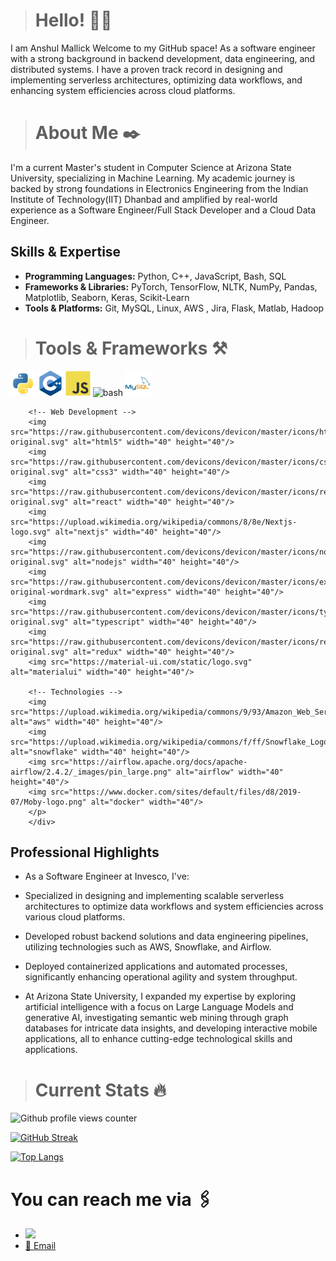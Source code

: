 
> # Hello! 🙋‍♂️
I am Anshul Mallick
Welcome to my GitHub space! As a software engineer with a strong background in backend development, data engineering, and distributed systems. I have a proven track record in designing and implementing serverless architectures, optimizing data workflows, and enhancing system efficiencies across cloud platforms.

> # About Me ✒️

I'm a current Master's student in Computer Science at Arizona State University, specializing in Machine Learning. My academic journey is backed by strong foundations in Electronics Engineering from the Indian Institute of Technology(IIT) Dhanbad and amplified by real-world experience as a Software Engineer/Full Stack Developer and a Cloud Data Engineer.


## Skills & Expertise 

- **Programming Languages:** Python, C++, JavaScript, Bash, SQL
- **Frameworks & Libraries:** PyTorch, TensorFlow, NLTK, NumPy, Pandas, Matplotlib, Seaborn, Keras, Scikit-Learn
- **Tools & Platforms:** Git, MySQL, Linux, AWS , Jira, Flask, Matlab, Hadoop

> # Tools & Frameworks ⚒️
<div id="tools-badges">
    <p align="left">
        <!-- Languages -->
        <img src="https://raw.githubusercontent.com/devicons/devicon/master/icons/python/python-original.svg" alt="python" width="40" height="40"/>
        <img src="https://raw.githubusercontent.com/devicons/devicon/master/icons/cplusplus/cplusplus-original.svg" alt="cplusplus" width="40" height="40"/>
        <img src="https://raw.githubusercontent.com/devicons/devicon/master/icons/javascript/javascript-original.svg" alt="javascript" width="40" height="40"/>
        <img src="https://upload.wikimedia.org/wikipedia/commons/4/4b/Bash_Logo_Colored.svg" alt="bash" width="40" height="40"/>
        <img src="https://raw.githubusercontent.com/devicons/devicon/master/icons/mysql/mysql-original-wordmark.svg" alt="mysql" width="40" height="40"/></p>
        
        <!-- Web Development -->
        <img src="https://raw.githubusercontent.com/devicons/devicon/master/icons/html5/html5-original.svg" alt="html5" width="40" height="40"/>
        <img src="https://raw.githubusercontent.com/devicons/devicon/master/icons/css3/css3-original.svg" alt="css3" width="40" height="40"/>
        <img src="https://raw.githubusercontent.com/devicons/devicon/master/icons/react/react-original.svg" alt="react" width="40" height="40"/>
        <img src="https://upload.wikimedia.org/wikipedia/commons/8/8e/Nextjs-logo.svg" alt="nextjs" width="40" height="40"/>
        <img src="https://raw.githubusercontent.com/devicons/devicon/master/icons/nodejs/nodejs-original.svg" alt="nodejs" width="40" height="40"/>
        <img src="https://raw.githubusercontent.com/devicons/devicon/master/icons/express/express-original-wordmark.svg" alt="express" width="40" height="40"/>
        <img src="https://raw.githubusercontent.com/devicons/devicon/master/icons/typescript/typescript-original.svg" alt="typescript" width="40" height="40"/>
        <img src="https://raw.githubusercontent.com/devicons/devicon/master/icons/redux/redux-original.svg" alt="redux" width="40" height="40"/>
        <img src="https://material-ui.com/static/logo.svg" alt="materialui" width="40" height="40"/>
     
        <!-- Technologies -->
        <img src="https://upload.wikimedia.org/wikipedia/commons/9/93/Amazon_Web_Services_Logo.svg" alt="aws" width="40" height="40"/>
        <img src="https://upload.wikimedia.org/wikipedia/commons/f/ff/Snowflake_Logo.svg" alt="snowflake" width="40" height="40"/>
        <img src="https://airflow.apache.org/docs/apache-airflow/2.4.2/_images/pin_large.png" alt="airflow" width="40" height="40"/>
        <img src="https://www.docker.com/sites/default/files/d8/2019-07/Moby-logo.png" alt="docker" width="40"/>
        </p>
        </div>

  
## Professional Highlights 

- As a Software Engineer at Invesco, I've:
- Specialized in designing and implementing scalable serverless architectures to optimize data workflows and system efficiencies across various cloud platforms.
- Developed robust backend solutions and data engineering pipelines, utilizing technologies such as AWS, Snowflake, and Airflow.
- Deployed containerized applications and automated processes, significantly enhancing operational agility and system throughput.

- At Arizona State University, I expanded my expertise by exploring artificial intelligence with a focus on Large Language Models and generative AI, investigating semantic web mining through graph databases for intricate data insights, and developing interactive mobile applications, all to enhance cutting-edge technological skills and applications.

          



> # Current Stats 🔥

<img src="https://komarev.com/ghpvc/?username=anshulmallick&style=flat-square&color=blue" alt="Github profile views counter" />

[![GitHub Streak](http://github-readme-streak-stats.herokuapp.com?user=anshulmallick&theme=dark&background=000000)](https://git.io/streak-stats)

[![Top Langs](https://github-readme-stats.vercel.app/api/top-langs/?username=anshulmallick&layout=compact&theme=vision-friendly-dark)](https://github.com/anuraghazra/github-readme-stats)

# You can reach me via 🖇️
- [![](https://img.shields.io/badge/-AnshulMallick-blue?style=flat&logo=Linkedin&logoColor=white)](https://www.linkedin.com/in/anshul-mallick/)
- [📧 Email](mailto:amallic4@asu.edu)